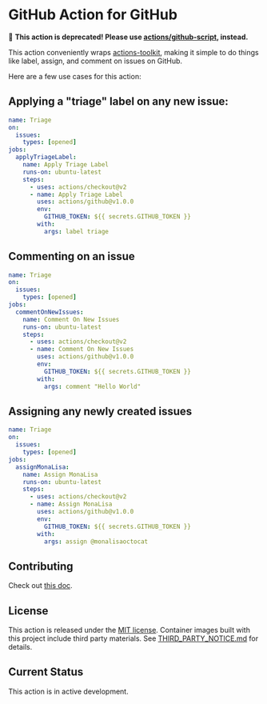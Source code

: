# GitHub Action for GitHub

🚨 **This action is deprecated! Please use [actions/github-script](https://github.com/actions/github-script), instead.**

This action conveniently wraps [actions-toolkit](https://github.com/JasonEtco/actions-toolkit), making it simple to do things like label, assign, and comment on issues on GitHub.

Here are a few use cases for this action:

## Applying a "triage" label on any new issue:

```yml
name: Triage
on:
  issues:
    types: [opened]
jobs:
  applyTriageLabel:
    name: Apply Triage Label
    runs-on: ubuntu-latest
    steps:
      - uses: actions/checkout@v2
      - name: Apply Triage Label
        uses: actions/github@v1.0.0
        env:
          GITHUB_TOKEN: ${{ secrets.GITHUB_TOKEN }}
        with:
          args: label triage
```

## Commenting on an issue

```yml
name: Triage
on:
  issues:
    types: [opened]
jobs:
  commentOnNewIssues:
    name: Comment On New Issues
    runs-on: ubuntu-latest
    steps:
      - uses: actions/checkout@v2
      - name: Comment On New Issues
        uses: actions/github@v1.0.0
        env:
          GITHUB_TOKEN: ${{ secrets.GITHUB_TOKEN }}
        with:
          args: comment "Hello World"
```

## Assigning any newly created issues

```yml
name: Triage
on:
  issues:
    types: [opened]
jobs:
  assignMonaLisa:
    name: Assign MonaLisa
    runs-on: ubuntu-latest
    steps:
      - uses: actions/checkout@v2
      - name: Assign MonaLisa
        uses: actions/github@v1.0.0
        env:
          GITHUB_TOKEN: ${{ secrets.GITHUB_TOKEN }}
        with:
          args: assign @monalisaoctocat
```

## Contributing

Check out [this doc](CONTRIBUTING.md).

## License

This action is released under the [MIT license](LICENSE.md).
Container images built with this project include third party materials. See [THIRD_PARTY_NOTICE.md](THIRD_PARTY_NOTICE.md) for details.

## Current Status

This action is in active development.
